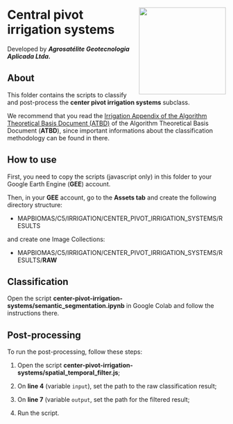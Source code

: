 <div>
    <img src='https://agrosatelite.com.br/wp-content/uploads/2019/02/logo_horizontal_negativo.png' height='auto' width='200' align='right'>
    <h1>Central pivot irrigation systems</h1>
</div>

Developed by ***Agrosatélite Geotecnologia Aplicada Ltda.***

## About

This folder contains the scripts to classify and post-process the **center pivot irrigation systems** subclass.

We recommend that you read the [Irrigation Appendix of the Algorithm Theoretical Basis Document (ATBD)](https://mapbiomas.org/download-dos-atbds) of the Algorithm Theoretical Basis Document (**ATBD**), since important informations about the classification methodology can be found in there.

## How to use

First, you need to copy the scripts (javascript only) in this folder to your Google Earth Engine (**GEE**) account.

Then, in your **GEE** account, go to the **Assets tab** and create the following directory structure:

 - MAPBIOMAS/C5/IRRIGATION/CENTER_PIVOT_IRRIGATION_SYSTEMS/RESULTS

and create one Image Collections:

 - MAPBIOMAS/C5/IRRIGATION/CENTER_PIVOT_IRRIGATION_SYSTEMS/RESULTS/**RAW**

## Classification

Open the script **center-pivot-irrigation-systems/semantic_segmentation.ipynb** in Google Colab and follow the instructions there.

## Post-processing

To run the post-processing, follow these steps:

1. Open the script **center-pivot-irrigation-systems/spatial_temporal_filter.js**;

2. On **line 4** (variable `input`), set the path to the raw classification result;

3. On **line 7** (variable `output`, set the path for the filtered result;

4. Run the script.
